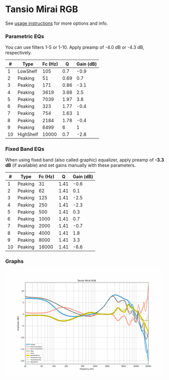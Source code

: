 # Tansio Mirai RGB
See [usage instructions](https://github.com/jaakkopasanen/AutoEq#usage) for more options and info.

### Parametric EQs
You can use filters 1-5 or 1-10. Apply preamp of -4.0 dB or -4.3 dB, respectively.

|   # | Type      |   Fc (Hz) |    Q |   Gain (dB) |
|-----|-----------|-----------|------|-------------|
|   1 | LowShelf  |       105 | 0.7  |        -0.9 |
|   2 | Peaking   |        51 | 0.69 |         0.7 |
|   3 | Peaking   |       171 | 0.86 |        -3.1 |
|   4 | Peaking   |      3619 | 3.68 |         2.5 |
|   5 | Peaking   |      7039 | 1.97 |         3.8 |
|   6 | Peaking   |       323 | 1.77 |        -0.4 |
|   7 | Peaking   |       754 | 1.63 |         1   |
|   8 | Peaking   |      2184 | 1.78 |        -0.4 |
|   9 | Peaking   |      6499 | 6    |         1   |
|  10 | HighShelf |     10000 | 0.7  |        -2.8 |

### Fixed Band EQs
When using fixed band (also called graphic) equalizer, apply preamp of **-3.3 dB** (if available) and set gains manually with these parameters.

|   # | Type    |   Fc (Hz) |    Q |   Gain (dB) |
|-----|---------|-----------|------|-------------|
|   1 | Peaking |        31 | 1.41 |        -0.6 |
|   2 | Peaking |        62 | 1.41 |         0.1 |
|   3 | Peaking |       125 | 1.41 |        -2.5 |
|   4 | Peaking |       250 | 1.41 |        -2.3 |
|   5 | Peaking |       500 | 1.41 |         0.3 |
|   6 | Peaking |      1000 | 1.41 |         0.7 |
|   7 | Peaking |      2000 | 1.41 |        -0.7 |
|   8 | Peaking |      4000 | 1.41 |         1.8 |
|   9 | Peaking |      8000 | 1.41 |         3.3 |
|  10 | Peaking |     16000 | 1.41 |        -6.6 |

### Graphs
![](./Tansio%20Mirai%20RGB.png)
